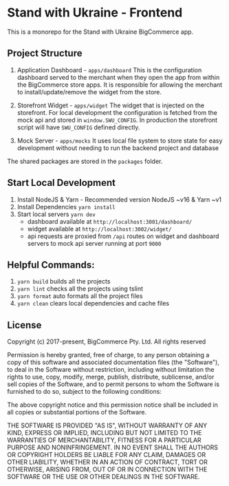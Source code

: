 # Stand with Ukraine - Frontend

This is a monorepo for the Stand with Ukraine BigCommerce app.

## Project Structure

1. Application Dashboard - `apps/dashboard`
   This is the configuration dashboard served to the merchant when they open the app from within the BigCommerce store apps.
   It is responsible for allowing the merchant to install/update/remove the widget from the store.

2. Storefront Widget - `apps/widget`
   The widget that is injected on the storefront. For local development the configuration is fetched from the mock api and stored in `window.SWU_CONFIG`. In production the storefront script will have `SWU_CONFIG` defined directly.

3. Mock Server - `apps/mocks`
   It uses local file system to store state for easy development without needing to run the backend project and database

The shared packages are stored in the `packages` folder.

## Start Local Development

1. Install NodeJS & Yarn - Recommended version NodeJS ~v16 & Yarn ~v1
2. Install Dependencies `yarn install`
3. Start local servers `yarn dev`
   - dashboard available at `http://localhost:3001/dashboard/`
   - widget available at `http://localhost:3002/widget/`
   - api requests are proxied from `/api` routes on widget and dashboard servers to mock api server running at port `9000`

## Helpful Commands:

1. `yarn build` builds all the projects
2. `yarn lint` checks all the projects using tslint
3. `yarn format` auto formats all the project files
4. `yarn clean` clears local dependencies and cache files

## License

Copyright (c) 2017-present, BigCommerce Pty. Ltd. All rights reserved

Permission is hereby granted, free of charge, to any person obtaining a copy of this software and associated
documentation files (the "Software"), to deal in the Software without restriction, including without limitation the
rights to use, copy, modify, merge, publish, distribute, sublicense, and/or sell copies of the Software, and to permit
persons to whom the Software is furnished to do so, subject to the following conditions:

The above copyright notice and this permission notice shall be included in all copies or substantial portions of the
Software.

THE SOFTWARE IS PROVIDED "AS IS", WITHOUT WARRANTY OF ANY KIND, EXPRESS OR IMPLIED, INCLUDING BUT NOT LIMITED TO THE
WARRANTIES OF MERCHANTABILITY, FITNESS FOR A PARTICULAR PURPOSE AND NONINFRINGEMENT. IN NO EVENT SHALL THE AUTHORS OR
COPYRIGHT HOLDERS BE LIABLE FOR ANY CLAIM, DAMAGES OR OTHER LIABILITY, WHETHER IN AN ACTION OF CONTRACT, TORT OR
OTHERWISE, ARISING FROM, OUT OF OR IN CONNECTION WITH THE SOFTWARE OR THE USE OR OTHER DEALINGS IN THE SOFTWARE.
